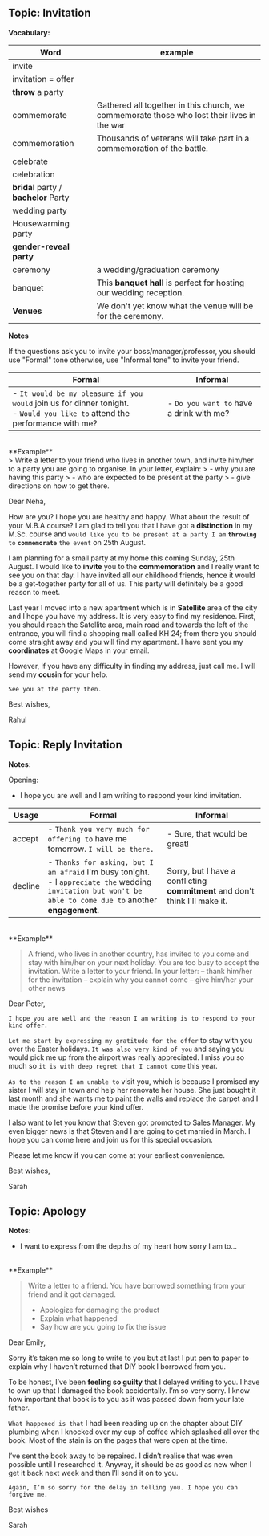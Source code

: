 Topic: Invitation
-----------------------

**Vocabulary:**

| Word                                  | example                                                                                    |
| ------------------------------------- | ------------------------------------------------------------------------------------------ |
| invite                                |                                                                                            |
| invitation = offer                    |                                                                                            |
| **throw** a party                     |                                                                                            |
| commemorate                           | Gathered all together in this church, we commemorate those who lost their lives in the war |
| commemoration                         | Thousands of veterans will take part in a commemoration of the battle.                     |
| celebrate                             |                                                                                            |
| celebration                           |                                                                                            |
| **bridal** party / **bachelor** Party |                                                                                            |
| wedding party                         |                                                                                            |
| Housewarming party                    |                                                                                            |
| **gender-reveal party**               |                                                                                            |
| ceremony                              | a wedding/graduation ceremony                                                              |
| banquet                               | This **banquet hall** is perfect for hosting  our wedding reception.                       |
| **Venues**                            | We don't yet know what the venue will be for the ceremony.                                 |


**Notes**

If the questions ask you to invite your boss/manager/professor, you should use "Formal" tone
otherwise, use "Informal tone" to invite your friend.


| Formal                                                                                                                              | Informal                                   |
| ----------------------------------------------------------------------------------------------------------------------------------- | ------------------------------------------ |
| - ``It would be my pleasure if you would`` join us for dinner tonight. <BR> - ``Would you like to`` attend the performance with me? | - ``Do you want to`` have a drink with me? |




<BR>
**Example**
<BR>
> Write a letter to your friend who lives in another town, and invite him/her to a party you are going to organise.
In your letter, explain:
> -   why you are having this party
> -   who are expected to be present at the party
> -   give directions on how to get there.

Dear Neha,  
  
How are you? I hope you are healthy and happy. What about the result of your M.B.A course? I am glad to tell you that I have got a **distinction** in my M.Sc. course and `would like you to be present at a party I am` **`throwing`** `to` **`commemorate`** `the event` on 25th August.  
  
I am planning for a small party at my home this coming Sunday, 25th August. I would like to **invite** you to the **commemoration** and I really want to see you on that day. I have invited all our childhood friends, hence it would be a get-together party for all of us. This party will definitely be a good reason to meet.  
  
Last year I moved into a new apartment which is in **Satellite** area of the city and I hope you have my address. It is very easy to find my residence. First, you should reach the Satellite area, main road and towards the left of the entrance, you will find a shopping mall called KH 24; from there you should come straight away and you will find my apartment. I have sent you my **coordinates** at Google Maps in your email.  
  
However, if you have any difficulty in finding my address, just call me. I will send my **cousin** for your help. 

`See you at the party then.`
  
Best wishes,  
  
Rahul


Topic: Reply Invitation
------------------

**Notes:**

Opening:
- I hope you are well and I am writing to respond your kind invitation.

| Usage   | Formal                                                                                                                                                                 | Informal                                                                     |
| ------- | ---------------------------------------------------------------------------------------------------------------------------------------------------------------------- | ---------------------------------------------------------------------------- |
| accept  | - ``Thank you very much for offering to`` have me tomorrow. ``I will be there.``                                                                                       | - Sure, that would be great!                                                 |
| decline | - ``Thanks for asking, but I am afraid`` I'm busy tonight. <BR> - I ``appreciate the`` wedding ``invitation but won't be able to come due to`` another **engagement**. | Sorry, but I have a conflicting **commitment** and don't think I'll make it. |


<BR>
**Example**
<BR>

> A friend, who lives in another country, has invited to you come and stay with him/her on
> your next holiday. You are too busy to accept the invitation. Write a letter to your
> friend. In your letter: 
> –  thank him/her for the invitation 
> –  explain why you cannot come 
> –  give him/her your other news


Dear Peter,

`I hope you are well and the reason I am writing is to respond to your kind offer.`

`Let me start by expressing my gratitude for the offer` to stay with you over the Easter holidays. `It was also very kind of you` and saying you would pick me up from the airport was really appreciated. I miss you so much so `it is with deep regret that I cannot come` this year.

`As to the reason I am unable to` visit you, which is because I promised my sister I will stay in town and help her renovate her house. She just bought it last month and she wants me to paint the walls and replace the carpet and I made the promise before your kind offer.

I also want to let you know that Steven got promoted to Sales Manager. My even bigger news is that Steven and I are going to get married in March. I hope you can come here and join us for this special occasion.

Please let me know if you can come at your earliest convenience.

Best wishes,

Sarah

Topic: Apology
---------

**Notes:**

- I want to express from the depths of my heart how sorry I am to...


<BR>
**Example**
<BR>

> Write a letter to a friend. You have borrowed something from your friend 
> and it got damaged.
>	- Apologize for damaging the product
>	- Explain what happened
>	- Say how are you going to fix the issue


Dear Emily,

Sorry it’s taken me so long to write to you but at last I put pen to paper to explain why I haven’t returned that DIY book I borrowed from you.

To be honest, I’ve been **feeling so guilty** that I delayed writing to you. I have to own up that I damaged the book accidentally. I’m so very sorry. I know how important that book is to you as it was passed down from your late father.

`What happened is that` I had been reading up on the chapter about DIY plumbing when I knocked over my cup of coffee which splashed all over the book. Most of the stain is on the pages that were open at the time.

I’ve sent the book away to be repaired. I didn’t realise that was even possible until I researched it. Anyway, it should be as good as new when I get it back next week and then I’ll send it on to you.

`Again, I’m so sorry for the delay in telling you. I hope you can forgive me.`

Best wishes

Sarah
